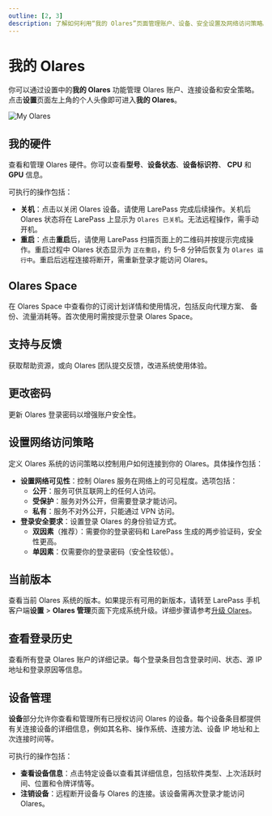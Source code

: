 ```yaml
---
outline: [2, 3]
description: 了解如何利用“我的 Olares”页面管理账户、设备、安全设置及网络访问策略。 
---
```


# 我的 Olares

你可以通过设置中的**我的 Olares** 功能管理 Olares 账户、连接设备和安全策略。点击**设置**页面左上角的个人头像即可进入**我的 Olares**。

![My Olares](/images/zh/manual/olares/my-olares.png#bordered)

## 我的硬件

查看和管理 Olares 硬件。你可以查看**型号**、**设备状态**、**设备标识符**、 **CPU** 和 **GPU** 信息。

可执行的操作包括：

* **关机**：点击以关闭 Olares 设备。请使用 LarePass 完成后续操作。关机后 Olares 状态将在 LarePass 上显示为 `Olares 已关机`。无法远程操作，需手动开机。
* **重启**：点击**重启**后，请使用 LarePass 扫描页面上的二维码并按提示完成操作。重启过程中 Olares 状态显示为 `正在重启`，约 5–8 分钟后恢复为 `Olares 运行中`。重启后远程连接将断开，需重新登录才能访问 Olares。

## Olares Space
在 Olares Space 中查看你的订阅计划详情和使用情况，包括反向代理方案、
备份、流量消耗等。首次使用时需按提示登录 Olares Space。

## 支持与反馈

获取帮助资源，或向 Olares 团队提交反馈，改进系统使用体验。

## 更改密码

更新 Olares 登录密码以增强账户安全性。

## 设置网络访问策略

定义 Olares 系统的访问策略以控制用户如何连接到你的 Olares。具体操作包括：
- **设置网络可见性**：控制 Olares 服务在网络上的可见程度。选项包括：
  * **公开**：服务可供互联网上的任何人访问。
  * **受保护**：服务对外公开，但需要登录才能访问。
  * **私有**：服务不对外公开，只能通过 VPN 访问。
- **登录安全要求**：设置登录 Olares 的身份验证方式。
  * **双因素**（推荐）：需要你的登录密码和 LarePass 生成的两步验证码，安全性更高。
  * **单因素**：仅需要你的登录密码（安全性较低）。

## 当前版本

查看当前 Olares 系统的版本。如果提示有可用的新版本，请转至 LarePass 手机客户端**设置** > **Olares 管理**页面下完成系统升级。详细步骤请参考[升级 Olares](../../larepass/manage-olares.md#升级-olares)。

## 查看登录历史

查看所有登录 Olares 账户的详细记录。每个登录条目包含登录时间、状态、源 IP 地址和登录原因等信息。

## 设备管理

**设备**部分允许你查看和管理所有已授权访问 Olares 的设备。每个设备条目都提供有关连接设备的详细信息，例如其名称、操作系统、连接方法、设备 IP 地址和上次连接时间等。

可执行的操作包括：

* **查看设备信息**：点击特定设备以查看其详细信息，包括软件类型、上次活跃时间、位置和令牌详情等。
* **注销设备**：远程断开设备与 Olares 的连接。该设备需再次登录才能访问 Olares。
